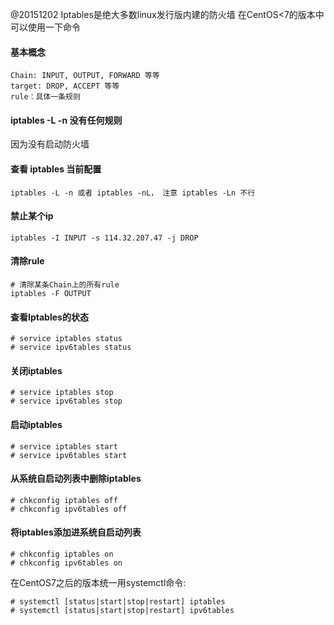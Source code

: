 @20151202
Iptables是绝大多数linux发行版内建的防火墙
在CentOS<7的版本中可以使用一下命令

#### 基本概念
```
Chain: INPUT, OUTPUT, FORWARD 等等
target: DROP, ACCEPT 等等
rule：具体一条规则
```

#### iptables -L -n 没有任何规则

因为没有启动防火墙

#### 查看 iptables 当前配置

```
iptables -L -n 或者 iptables -nL， 注意 iptables -Ln 不行
```

#### 禁止某个ip

```
iptables -I INPUT -s 114.32.207.47 -j DROP
```
#### 清除rule

``` 
# 清除某条Chain上的所有rule
iptables -F OUTPUT
```

#### 查看Iptables的状态
    # service iptables status
    # service ipv6tables status

#### 关闭iptables
    # service iptables stop
    # service ipv6tables stop

#### 启动iptables
    # service iptables start
    # service ipv6tables start

#### 从系统自启动列表中删除iptables
    # chkconfig iptables off
    # chkconfig ipv6tables off

#### 将iptables添加进系统自启动列表
    # chkconfig iptables on
    # chkconfig ipv6tables on

在CentOS7之后的版本统一用systemctl命令:  

    # systemctl [status|start|stop|restart] iptables
    # systemctl [status|start|stop|restart] ipv6tables
